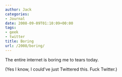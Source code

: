 ```yaml
---
author: Jack
categories:
- Journal
date: 2008-09-09T01:10:09+00:00
tags:
- geek
- twitter
title: Boring
url: /2008/boring/
---
```


The entire internet is boring me to tears today.

(Yes I know, I could've just Twittered this. Fuck Twitter.)